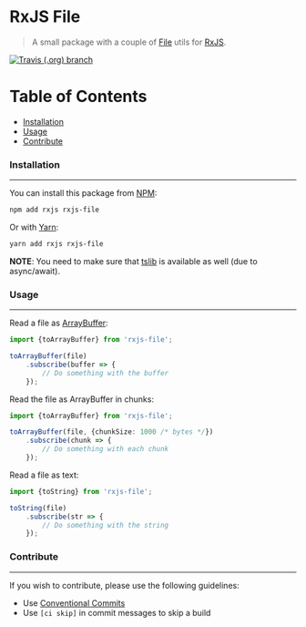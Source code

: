 # RxJS File

> A small package with a couple of [File](https://developer.mozilla.org/en-US/docs/Web/API/File) utils for [RxJS](https://rxjs-dev.firebaseapp.com/).

[![Travis (.org) branch](https://img.shields.io/travis/rolandjitsu/rxjs-file/master.svg?style=flat-square)](https://github.com/rolandjitsu/rxjs-file)


# Table of Contents

* [Installation](#installation)
* [Usage](#usage)
* [Contribute](#contribute)


### Installation
--------------
You can install this package from [NPM](https://www.npmjs.com):
```bash
npm add rxjs rxjs-file
```

Or with [Yarn](https://yarnpkg.com/en):
```bash
yarn add rxjs rxjs-file
```

**NOTE**: You need to make sure that [tslib](https://github.com/Microsoft/tslib) is available as well (due to async/await).


### Usage
---------
Read a file as [ArrayBuffer](https://developer.mozilla.org/en-US/docs/Web/JavaScript/Reference/Global_Objects/ArrayBuffer):
```ts
import {toArrayBuffer} from 'rxjs-file';

toArrayBuffer(file)
    .subscribe(buffer => {
        // Do something with the buffer 
    });
```

Read the file as ArrayBuffer in chunks:
```ts
import {toArrayBuffer} from 'rxjs-file';

toArrayBuffer(file, {chunkSize: 1000 /* bytes */})
    .subscribe(chunk => {
        // Do something with each chunk
    });
```

Read a file as text:
```ts
import {toString} from 'rxjs-file';

toString(file)
    .subscribe(str => {
        // Do something with the string
    });
```


### Contribute
--------------
If you wish to contribute, please use the following guidelines:
* Use [Conventional Commits](https://conventionalcommits.org)
* Use `[ci skip]` in commit messages to skip a build
